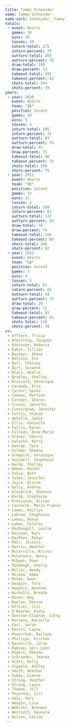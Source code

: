 ```yaml
---
title: Tammy Schneider
name: Tammy Schneider
name-sort: Schneider, Tammy
totals:
 - event: Hearts
   games: 30
   wins: 20
   losses: 10
   inturn-total: 275
   inturn-percent: 79
   outturn-total: 269
   outturn-percent: 78
   draw-total: 199
   draw-percent: 73
   takeout-total: 345
   takeout-percent: 82
   shots-total: 544
   shots-percent: 79
years:
 - year: 2010
   event: Hearts
   team: "SK"
   position: Second
   games: 10
   wins: 5
   losses: 5
   inturn-total: 105
   inturn-percent: 75
   outturn-total: 83
   outturn-percent: 74
   draw-total: 92
   draw-percent: 73
   takeout-total: 96
   takeout-percent: 76
   shots-total: 188
   shots-percent: 75
 - year: 2011
   event: Hearts
   team: "SK"
   position: Second
   games: 13
   wins: 11
   losses: 2
   inturn-total: 109
   inturn-percent: 81
   outturn-total: 137
   outturn-percent: 83
   draw-total: 78
   draw-percent: 74
   takeout-total: 168
   takeout-percent: 86
   shots-total: 246
   shots-percent: 82
 - year: 2012
   event: Hearts
   team: "CA"
   position: Second
   games: 7
   wins: 4
   losses: 3
   inturn-total: 61
   inturn-percent: 83
   outturn-total: 49
   outturn-percent: 72
   draw-total: 29
   draw-percent: 72
   takeout-total: 81
   takeout-percent: 81
   shots-total: 110
   shots-percent: 78
vs:
 - Affleck, Tricia
 - Armstrong, Jacquie
 - Atkinson, Rebecca
 - Babin, Jillian
 - Barbour, Shona
 - Belisle, Eve
 - Bell, Chelsey
 - Birt, Suzanne
 - Blais, Amelie
 - Bradley, Shelley
 - Brassard, Veronique
 - Carmody, Erin
 - Carter, Sasha
 - Comeau, Martine
 - Cormier, Sharon
 - Crouse, Jennifer
 - Cunningham, Jennifer
 - Curtis, Stacie
 - deSolla, Jodie
 - Ellis, Danielle
 - Fallis, Karen
 - Filteau, Anne-Marie
 - Fraser, Sherry
 - Galusha, Kerry
 - George, Tara
 - Gilman, Sheena
 - Gregoire, Veronique
 - Guzzwell, Stephanie
 - Hardy, Shelley
 - Homan, Rachel
 - Iskiw, Beth
 - Jones, Jennifer
 - Joyce, Blisse
 - Kelly, Andrea
 - Kleibrink, Shannon
 - Korab, Stephanie
 - Kreviazuk, Alison
 - Larouche, Marie-France
 - Lawes, Kaitlyn
 - LeDrew, Stephanie
 - Lemay, Annie
 - Lemon, Colette
 - MacDougall, Leslie
 - MacLean, Kari
 - MacPhee, Robyn
 - Mair, Jessica
 - Martin, Heather
 - McCarville, Krista
 - McConnery, Nancy
 - McEwen, Dawn
 - Middaugh, Sherry
 - Miller, Wendy
 - Miskew, Emma
 - Moses, Dawn
 - Naugler, Tara
 - Nedohin, Heather
 - Nicholls, Brenda
 - Nixon, Amy
 - Nowlan, Denise
 - Officer, Jill
 - O'Rourke, Kathy
 - Overton-Clapham, Cathy
 - Parsons, Danielle
 - Paul, Sarah
 - Peters, Laine
 - Pewarchuk, Dailene
 - Phillips, Kristen
 - Rainville, Julie
 - Ramsay, Geri-Lynn
 - Rogers, Rhonda
 - Schraeder, Jeanna
 - Scott, Kelly
 - Sippala, Ashley
 - Smith, Heather
 - Sobey, Lianne
 - Strong, Heather
 - Strong, Laura
 - Thomas, Jill
 - Thurston, Jill
 - Udle, Teri
 - Weagle, Lisa
 - Webster, Bronwen
 - Westcott, Raunora
 - Wilson, Leslie
---
```

